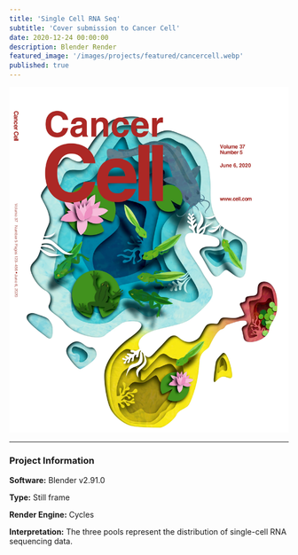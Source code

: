 ```yaml
---
title: 'Single Cell RNA Seq'
subtitle: 'Cover submission to Cancer Cell'
date: 2020-12-24 00:00:00
description: Blender Render
featured_image: '/images/projects/featured/cancercell.webp'
published: true
---
```


![](/images/projects/full_size/cancercell.webp)

---

### Project Information

**Software:** Blender v2.91.0

**Type:** Still frame

**Render Engine:** Cycles

**Interpretation:** The three pools represent the distribution of single-cell RNA sequencing data.
